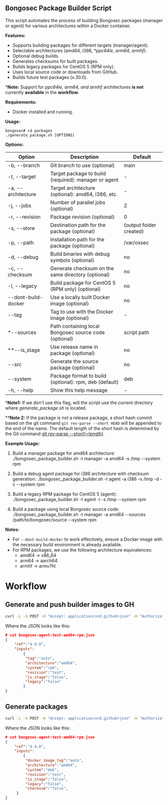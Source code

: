 ## Bongosec Package Builder Script

This script automates the process of building Bongosec packages (manager or agent) for various architectures within a Docker container.

**Features:**

- Supports building packages for different targets (manager/agent).
- Selectable architectures (amd64, i386, **ppc64le, arm64, armhf*).
- Optional debug builds.
- Generates checksums for built packages.
- Builds legacy packages for CentOS 5 (RPM only).
- Uses local source code or downloads from GitHub.
- Builds future test packages (x.30.0).

***Note:** Support for *ppc64le, arm64, and armhf* architectures **is not** currently **available** in the **workflow**.

**Requirements:**

- Docker installed and running.

**Usage:**
```
bongosec# cd packages
./generate_package.sh [OPTIONS]
```

**Options:**

| Option               | Description                                                         | Default                 |
|----------------------|---------------------------------------------------------------------|-------------------------|
| -b, --branch         | Git branch to use (optional)                                        | main                    |
| -t, --target         | Target package to build (required): manager or agent                | -                       |
| -a, --architecture   | Target architecture (optional): amd64, i386, etc.                   | -                       |
| -j, --jobs           | Number of parallel jobs (optional)                                  | 2                       |
| -r, --revision       | Package revision (optional)                                         | 0                       |
| -s, --store          | Destination path for the package (optional)                         | (output folder created) |
| -p, --path           | Installation path for the package (optional)                        | /var/ossec              |
| -d, --debug          | Build binaries with debug symbols (optional)                        | no                      |
| -c, --checksum       | Generate checksum on the same directory (optional)                  | no                      |
| -l, --legacy         | Build package for CentOS 5 (RPM only) (optional)                    | no                      |
| --dont-build-docker  | Use a locally built Docker image (optional)                         | no                      |
| --tag                | Tag to use with the Docker image (optional)                         | -                       |
| *--sources           | Path containing local Bongosec source code (optional)                  | script path            |
| **--is_stage         | Use release name in package (optional)                              | no                      |
| --src                | Generate the source package (optional)                              | no                      |
| --system             | Package format to build (optional): rpm, deb (default)              | deb                     |
| -h, --help           | Show this help message                                              | -                       |

***Note1:** If we don't use this flag, will the script use the current directory where *generate_package.sh* is located.

****Note 2:** If the package is not a release package, a short hash commit based on the git command `git rev-parse --short HEAD` will be appended to the end of the name. The default length of the short hash is determined by the Git command [git rev-parse --short[=length]](https://git-scm.com/docs/git-rev-parse#Documentation/git-rev-parse.txt---shortlength:~:text=interpreted%20as%20usual.-,%2D%2Dshort%5B%3Dlength%5D,-Same%20as%20%2D%2Dverify).


**Example Usage:**

1. Build a manager package for amd64 architecture:
./bongosec_package_builder.sh -t manager -a amd64 -s /tmp --system rpm

2. Build a debug agent package for i386 architecture with checksum generation:
./bongosec_package_builder.sh -t agent -a i386 -s /tmp -d -c --system rpm

3. Build a legacy RPM package for CentOS 5 (agent):
./bongosec_package_builder.sh -t agent -l -s /tmp --system rpm

4. Build a package using local Bongosec source code:
./bongosec_package_builder.sh -t manager -a amd64 --sources /path/to/bongosec/source --system rpm


**Notes:**
- For `--dont-build-docker` to work effectively, ensure a Docker image with the necessary build environment is already available.
- For RPM packages, we use the following architecture equivalences:
    * amd64 -> x86_64
    * arm64 -> aarch64
    * armhf -> armv7hl

# Workflow

## Generate and push builder images to GH

```bash
curl -L -X POST -H "Accept: application/vnd.github+json" -H "Authorization: Bearer $GH_WORKFLOW_TOKEN" -H "X-GitHub-Api-Version: 2022-11-28" --data-binary "@$(pwd)/bongosec-agent-test-amd64-rpm.json" "https://api.github.com/repos/bongosec/bongosec/actions/workflows/packages-upload-agent-images-amd.yml/dispatches"
```

Where the JSON looks like this:

```json
# cat bongosec-agent-test-amd64-rpm.json
{
    "ref":"4.9.0",
    "inputs":
        {
         "tag":"auto",
         "architecture":"amd64",
         "system":"rpm",
         "revision":"test",
         "is_stage":"false",
         "legacy":"false"
        }
}
```

## Generate packages

```bash
curl -L -X POST -H "Accept: application/vnd.github+json" -H "Authorization: Bearer $GH_WORKFLOW_TOKEN" -H "X-GitHub-Api-Version: 2022-11-28" --data-binary "@$(pwd)/bongosec-agent-test-amd64-rpm.json" "https://api.github.com/repos/bongosec/bongosec/actions/workflows/packages-build-linux-agent-amd.yml/dispatches"
```

Where the JSON looks like this:
```json
# cat bongosec-agent-test-amd64-rpm.json
{
    "ref":"4.9.0",
    "inputs":
        {
         "docker_image_tag":"auto",
         "architecture":"amd64",
         "system":"deb",
         "revision":"test",
         "is_stage":"false",
         "legacy":"false",
         "checksum":"false",
     }
}
```
